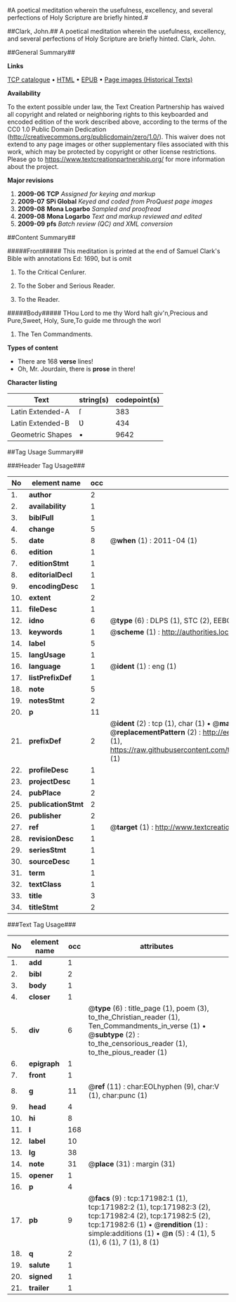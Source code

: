 #A poetical meditation wherein the usefulness, excellency, and several perfections of Holy Scripture are briefly hinted.#

##Clark, John.##
A poetical meditation wherein the usefulness, excellency, and several perfections of Holy Scripture are briefly hinted.
Clark, John.

##General Summary##

**Links**

[TCP catalogue](http://www.ota.ox.ac.uk/tcp/)  • 
[HTML](http://tei.it.ox.ac.uk/tcp/Texts-HTML/free/A79/A79878.html)  • 
[EPUB](http://tei.it.ox.ac.uk/tcp/Texts-EPUB/free/A79/A79878.epub) • 
[Page images (Historical Texts)](https://historicaltexts.jisc.ac.uk/eebo-43663236e)

**Availability**

To the extent possible under law, the Text Creation Partnership has waived all copyright and related or neighboring rights to this keyboarded and encoded edition of the work described above, according to the terms of the CC0 1.0 Public Domain Dedication (http://creativecommons.org/publicdomain/zero/1.0/). This waiver does not extend to any page images or other supplementary files associated with this work, which may be protected by copyright or other license restrictions. Please go to https://www.textcreationpartnership.org/ for more information about the project.

**Major revisions**

1. __2009-06__ __TCP__ *Assigned for keying and markup*
1. __2009-07__ __SPi Global__ *Keyed and coded from ProQuest page images*
1. __2009-08__ __Mona Logarbo__ *Sampled and proofread*
1. __2009-08__ __Mona Logarbo__ *Text and markup reviewed and edited*
1. __2009-09__ __pfs__ *Batch review (QC) and XML conversion*

##Content Summary##

#####Front#####
This meditation is printed at the end of Samuel Clark's Bible with annotations Ed: 1690, but is omit
1. To the Critical Cenſurer.

1. To the Sober and Serious Reader.

1. To the Reader.

#####Body#####
THou Lord to me thy Word haſt giv'n,Precious and Pure,Sweet, Holy, Sure,To guide me through the worl
1. The Ten Commandments.

**Types of content**

  * There are 168 **verse** lines!
  * Oh, Mr. Jourdain, there is **prose** in there!

**Character listing**


|Text|string(s)|codepoint(s)|
|---|---|---|
|Latin Extended-A|ſ|383|
|Latin Extended-B|Ʋ|434|
|Geometric Shapes|▪|9642|

##Tag Usage Summary##

###Header Tag Usage###

|No|element name|occ|attributes|
|---|---|---|---|
|1.|__author__|2||
|2.|__availability__|1||
|3.|__biblFull__|1||
|4.|__change__|5||
|5.|__date__|8| @__when__ (1) : 2011-04 (1)|
|6.|__edition__|1||
|7.|__editionStmt__|1||
|8.|__editorialDecl__|1||
|9.|__encodingDesc__|1||
|10.|__extent__|2||
|11.|__fileDesc__|1||
|12.|__idno__|6| @__type__ (6) : DLPS (1), STC (2), EEBO-CITATION (1), OCLC (1), VID (1)|
|13.|__keywords__|1| @__scheme__ (1) : http://authorities.loc.gov/ (1)|
|14.|__label__|5||
|15.|__langUsage__|1||
|16.|__language__|1| @__ident__ (1) : eng (1)|
|17.|__listPrefixDef__|1||
|18.|__note__|5||
|19.|__notesStmt__|2||
|20.|__p__|11||
|21.|__prefixDef__|2| @__ident__ (2) : tcp (1), char (1)  •  @__matchPattern__ (2) : ([0-9\-]+):([0-9IVX]+) (1), (.+) (1)  •  @__replacementPattern__ (2) : http://eebo.chadwyck.com/downloadtiff?vid=$1&page=$2 (1), https://raw.githubusercontent.com/textcreationpartnership/Texts/master/tcpchars.xml#$1 (1)|
|22.|__profileDesc__|1||
|23.|__projectDesc__|1||
|24.|__pubPlace__|2||
|25.|__publicationStmt__|2||
|26.|__publisher__|2||
|27.|__ref__|1| @__target__ (1) : http://www.textcreationpartnership.org/docs/. (1)|
|28.|__revisionDesc__|1||
|29.|__seriesStmt__|1||
|30.|__sourceDesc__|1||
|31.|__term__|1||
|32.|__textClass__|1||
|33.|__title__|3||
|34.|__titleStmt__|2||


###Text Tag Usage###

|No|element name|occ|attributes|
|---|---|---|---|
|1.|__add__|1||
|2.|__bibl__|2||
|3.|__body__|1||
|4.|__closer__|1||
|5.|__div__|6| @__type__ (6) : title_page (1), poem (3), to_the_Christian_reader (1), Ten_Commandments_in_verse (1)  •  @__subtype__ (2) : to_the_censorious_reader (1), to_the_pious_reader (1)|
|6.|__epigraph__|1||
|7.|__front__|1||
|8.|__g__|11| @__ref__ (11) : char:EOLhyphen (9), char:V (1), char:punc (1)|
|9.|__head__|4||
|10.|__hi__|8||
|11.|__l__|168||
|12.|__label__|10||
|13.|__lg__|38||
|14.|__note__|31| @__place__ (31) : margin (31)|
|15.|__opener__|1||
|16.|__p__|4||
|17.|__pb__|9| @__facs__ (9) : tcp:171982:1 (1), tcp:171982:2 (1), tcp:171982:3 (2), tcp:171982:4 (2), tcp:171982:5 (2), tcp:171982:6 (1)  •  @__rendition__ (1) : simple:additions (1)  •  @__n__ (5) : 4 (1), 5 (1), 6 (1), 7 (1), 8 (1)|
|18.|__q__|2||
|19.|__salute__|1||
|20.|__signed__|1||
|21.|__trailer__|1||
